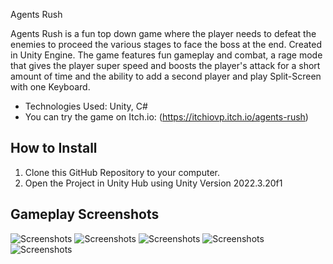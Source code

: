 Agents Rush 

Agents Rush is a fun top down game where the player needs to defeat the enemies to proceed the various stages to face the boss at the end. Created in Unity Engine. The game features fun gameplay and combat, a rage mode that gives the player super speed and boosts the player's attack for a short amount of time and the ability to add a second player and play Split-Screen with one Keyboard.
- Technologies Used: Unity, C#
-  You can try the game on Itch.io: (https://itchiovp.itch.io/agents-rush)
## How to Install
1. Clone this GitHub Repository to your computer.
2. Open the Project in Unity Hub using Unity Version 2022.3.20f1

## Gameplay Screenshots
![Screenshots](https://img.itch.zone/aW1hZ2UvMjUwOTc4NC8xNzg2MDk4MS5wbmc=/original/GSUxmP.png)
![Screenshots](https://img.itch.zone/aW1hZ2UvMjUwOTc4NC8xNzg2MDk4Mi5wbmc=/original/w9N0HA.png)
![Screenshots](https://img.itch.zone/aW1hZ2UvMjUwOTc4NC8xNzg2MDk4My5wbmc=/original/ZIeik%2F.png)
![Screenshots](https://img.itch.zone/aW1hZ2UvMjUwOTc4NC8xNzg2MDk5Mi5wbmc=/original/KffBsz.png)
![Screenshots](https://img.itch.zone/aW1hZ2UvMjUwOTc4NC8xNzg2MDk4NS5wbmc=/original/dYub0A.png)


